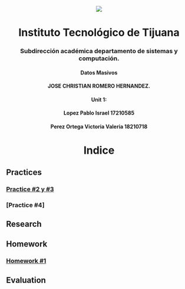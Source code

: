 <p align="center">
 <img src="https://user-images.githubusercontent.com/77422159/157056166-aa1ef8bd-fa1d-42c0-8846-860d0e81f54f.png">
  </p>
<h1 align="center"> Instituto Tecnológico de Tijuana </h1>
<h3 align="center"> Subdirección académica departamento de sistemas y computación.</h3>
<h4 align="center"> Datos Masivos</h4>

<h4 align="center"> JOSE CHRISTIAN ROMERO HERNANDEZ.</h4>

<h4 align="center">Unit 1:</h4>

<h4 align="center"> Lopez Pablo Israel 17210585</h4>
<h4 align="center"> Perez Ortega Victoria Valeria 18210718</h4>



<h1 align="center"> Indice </h1>

## Practices
### [Practice  #2 y #3](https://github.com/israelpablo/DatoMasivos/tree/Unit1/Unit1/Practices/Readme.md)
### [Practice  #4]
## Research
### 
###  
## Homework
### [Homework  #1](https://github.com/israelpablo/DatoMasivos/blob/Unit1/Unit1/HomeWorks/HomeWork1.md)
### 
## Evaluation
### 
